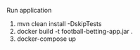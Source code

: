 Run application
1. mvn clean install -DskipTests
2. docker build -t football-betting-app.jar .
3. docker-compose up